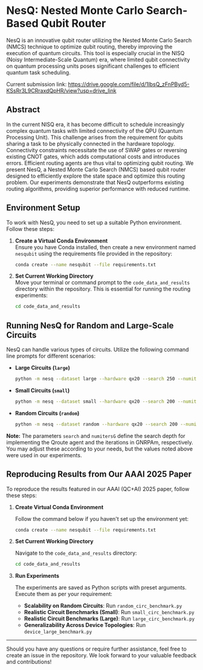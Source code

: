 # NesQ: Nested Monte Carlo Search-Based Qubit Router

NesQ is an innovative qubit router utilizing the Nested Monte Carlo Search (NMCS) technique to optimize qubit routing, thereby improving the execution of quantum circuits. This tool is especially crucial in the NISQ (Noisy Intermediate-Scale Quantum) era, where limited qubit connectivity on quantum processing units poses significant challenges to efficient quantum task scheduling.

Current submission link: https://drive.google.com/file/d/1IbsQ_zFnPByd5-KSsRr3L9CRraxdQpHR/view?usp=drive_link

## Abstract

In the current NISQ era, it has become difficult to schedule increasingly complex quantum tasks with limited connectivity of the QPU (Quantum Processing Unit). This challenge arises from the requirement for qubits sharing a task to be physically connected in the hardware topology. Connectivity constraints necessitate the use of SWAP gates or reversing existing CNOT gates, which adds computational costs and introduces errors. Efficient routing agents are thus vital to optimizing qubit routing. We present NesQ, a Nested Monte Carlo Search (NMCS) based qubit router designed to efficiently explore the state space and optimize this routing problem. Our experiments demonstrate that NesQ outperforms existing routing algorithms, providing superior performance with reduced runtime.

## Environment Setup

To work with NesQ, you need to set up a suitable Python environment. Follow these steps:

1. **Create a Virtual Conda Environment**  
   Ensure you have Conda installed, then create a new environment named `nesqubit` using the requirements file provided in the repository:

   ```sh
   conda create --name nesqubit --file requirements.txt
   ```

2. **Set Current Working Directory**  
   Move your terminal or command prompt to the `code_data_and_results` directory within the repository. This is essential for running the routing experiments:

   ```sh
   cd code_data_and_results
   ```

## Running NesQ for Random and Large-Scale Circuits

NesQ can handle various types of circuits. Utilize the following command line prompts for different scenarios:

- **Large Circuits (`large`)**
  ```sh
  python -m nesq --dataset large --hardware qx20 --search 250 --numitersG 250 --large_files {name_of_large_circuit}
  ```

- **Small Circuits (`small`)**
  ```sh
  python -m nesq --dataset small --hardware qx20 --search 200 --numitersG 200 --small_file  {name_of_small_circuit}
  ```

- **Random Circuits (`random`)**
  ```sh
  python -m nesq --dataset random --hardware qx20 --search 200 --numitersG 200 --gates
  ```

**Note:** The parameters `search` and `numitersG` define the search depth for implementing the Qroute agent and the iterations in GNRPAm, respectively. You may adjust these according to your needs, but the values noted above were used in our experiments.

## Reproducing Results from Our AAAI 2025 Paper

To reproduce the results featured in our AAAI (QC+AI) 2025 paper, follow these steps:

1. **Create Virtual Conda Environment**

   Follow the command below if you haven't set up the environment yet:

   ```sh
   conda create --name nesqubit --file requirements.txt
   ```

2. **Set Current Working Directory**

   Navigate to the `code_data_and_results` directory:

   ```sh
   cd code_data_and_results
   ```

3. **Run Experiments**

   The experiments are saved as Python scripts with preset arguments. Execute them as per your requirement:

   - **Scalability on Random Circuits**: Run `random_circ_benchmark.py`
   - **Realistic Circuit Benchmarks (Small)**: Run `small_circ_benchmark.py`
   - **Realistic Circuit Benchmarks (Large)**: Run `large_circ_benchmark.py`
   - **Generalizability Across Device Topologies**: Run `device_large_benchmark.py`

---

Should you have any questions or require further assistance, feel free to create an issue in the repository. We look forward to your valuable feedback and contributions!

